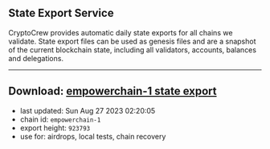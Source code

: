 ## State Export Service
CryptoCrew provides automatic daily state exports for all chains we validate. State export files can be used as genesis files and are a snapshot of the current blockchain state, including all validators, accounts, balances and delegations.

---
**Download: [empowerchain-1 state export](https://dl.ccvalidators.com/SERVICE/empowerchain/empowerchain-1_export_923793.json)**
---

- last updated: Sun Aug 27 2023 02:20:05
- chain id: `empowerchain-1`
- export height: `923793`
- use for: airdrops, local tests, chain recovery
